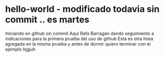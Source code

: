 # hello-world - modificado todavia sin commit .. es  martes
Iniciando en github sin commit
Aquí Rafa Barragán dando seguimiento a indicaciones para la primera prueba del uso de github
Está es otra línea agregada en la misma prueba y antes de dormir quiero terminar con el ejemplo
hjgjuh
